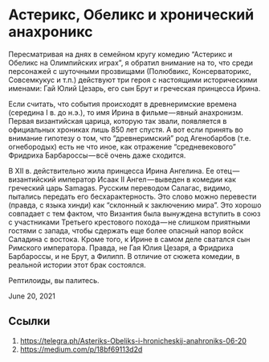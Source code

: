# Астерикс, Обеликс и хронический анахроникс

Пересматривая на днях в семейном кругу комедию “Астерикс и Обеликс на
Олимпийских играх”, я обратил внимание на то, что среди персонажей с
шуточными прозвищами (Полюбвикс, Консерваторикс, Совсемкукус и т.п.)
действуют три героя с настоящими историческими именами: Гай Юлий
Цезарь, его сын Брут и греческая принцесса Ирина.

Если считать, что события происходят в древнеримские времена (середина
I в. до н.э.), то имя Ирина в фильме — явный анахронизм. Первая
византийская царица, которую так звали, появляется в официальных
хрониках лишь 850 лет спустя. А вот если принять во внимание гипотезу о
том, что “древнеримский” род Агенобарбов (т.е. огнебородых) есть не что
иное, как отражение “средневекового” Фридриха Барбароссы — всё очень
даже сходится.

В XII в. действительно жила принцесса Ирина Ангелина. Ее
отец — византийский император Исаак II Ангел — выведен в комедии как
греческий царь Samagas. Русским переводом Салагас, видимо, пытались
передать его бесхарактерность. Это слово можно перевести (правда, с
языка хинди) как “склонный к заключению мира”. Это хорошо совпадает с
тем фактом, что Византия была вынуждена вступить в союз с участниками
Третьего крестового похода — не слишком приятными гостями с запада,
чтобы сдержать еще более опасный напор войск Саладина с востока. Кроме
того, к Ирине в самом деле сватался сын Римского императора. Правда, не
Гая Юлия Цезаря, а Фридриха Барбароссы, и не Брут, а Филипп. В отличие
от сюжета комедии, в реальной истории этот брак состоялся.

Рептилоиды, вы палитесь.

<time>June 20, 2021</time>

## Ссылки

1. https://telegra.ph/Asteriks-Obeliks-i-hronicheskij-anahroniks-06-20
3. https://medium.com/p/18bf69113d2d
